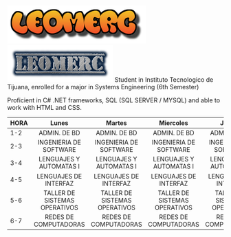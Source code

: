 ![](cooltext404058475953051.png)
![](cooltext404058276831646.png)
Student in Instituto Tecnologico de Tijuana, enrolled for a major in Systems Engineering (6th Semester)

Proficient in C# .NET frameworks, SQL (SQL SERVER / MYSQL) and able to work with HTML and CSS. 


| HORA |           **Lunes**           |           **Martes**          |         **Miercoles**         |           **Jueves**          |          **Viernes**          |
|------|:-----------------------------:|:-----------------------------:|:-----------------------------:|:-----------------------------:|:-----------------------------:|
| 1-2  |          ADMIN. DE BD         |          ADMIN. DE BD         |          ADMIN. DE BD         |          ADMIN. DE BD         |          ADMIN. DE BD         |
| 2-3  |     INGENIERIA DE SOFTWARE    |     INGENIERIA DE SOFTWARE    |     INGENIERIA DE SOFTWARE    |     INGENIERIA DE SOFTWARE    |     INGENIERIA DE SOFTWARE    |
| 3-4  |    LENGUAJES Y AUTOMATAS I    |    LENGUAJES Y AUTOMATAS I    |    LENGUAJES Y AUTOMATAS I    |    LENGUAJES Y AUTOMATAS I    |    LENGUAJES Y AUTOMATAS I    |
| 4-5  |     LENGUAJES DE INTERFAZ     |     LENGUAJES DE INTERFAZ     |     LENGUAJES DE INTERFAZ     |     LENGUAJES DE INTERFAZ     |     LENGUAJES DE INTERFAZ     |
| 5-6  | TALLER DE SISTEMAS OPERATIVOS | TALLER DE SISTEMAS OPERATIVOS | TALLER DE SISTEMAS OPERATIVOS | TALLER DE SISTEMAS OPERATIVOS | TALLER DE SISTEMAS OPERATIVOS |
| 6-7  |     REDES DE COMPUTADORAS     |     REDES DE COMPUTADORAS     |     REDES DE COMPUTADORAS     |     REDES DE COMPUTADORAS     |     REDES DE COMPUTADORAS     |
